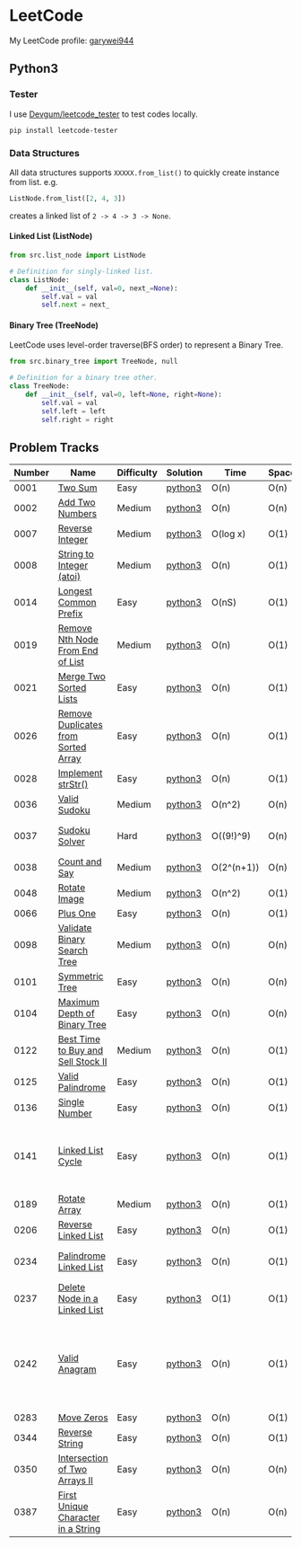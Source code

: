 # LeetCode

My LeetCode profile: [garywei944](https://leetcode.com/garywei944/)

## Python3

### Tester

I use [Devgum/leetcode_tester](https://github.com/Devgum/leetcode_tester) to
test codes locally.

```shell
pip install leetcode-tester
```

### Data Structures

All data structures supports `XXXXX.from_list()` to quickly create instance
from list. e.g.

```python
ListNode.from_list([2, 4, 3])
```

creates a linked list of `2 -> 4 -> 3 -> None`.

#### Linked List (ListNode)

```python
from src.list_node import ListNode
```

```python
# Definition for singly-linked list.
class ListNode:
    def __init__(self, val=0, next_=None):
        self.val = val
        self.next = next_
```

#### Binary Tree (TreeNode)

LeetCode uses level-order traverse(BFS order) to represent a Binary Tree.

```python
from src.binary_tree import TreeNode, null
```

```python
# Definition for a binary tree other.
class TreeNode:
    def __init__(self, val=0, left=None, right=None):
        self.val = val
        self.left = left
        self.right = right
```

## Problem Tracks

| Number | Name                                                                                                      | Difficulty | Solution                  | Time       | Space | Notes                                                                                                     |
|--------|-----------------------------------------------------------------------------------------------------------|------------|---------------------------|------------|-------|-----------------------------------------------------------------------------------------------------------|
| 0001   | [Two Sum](https://leetcode.com/problems/two-sum/)                                                         | Easy       | [python3](python/0001.py) | O(n)       | O(n)  | Hash Function                                                                                             |
| 0002   | [Add Two Numbers](https://leetcode.com/problems/add-two-numbers/)                                         | Medium     | [python3](python/0002.py) | O(n)       | O(n)  |                                                                                                           |
| 0007   | [Reverse Integer](https://leetcode.com/problems/reverse-integer/)                                         | Medium     | [python3](python/0007.py) | O(log x)   | O(1)  |                                                                                                           |
| 0008   | [String to Integer (atoi)](https://leetcode.com/problems/string-to-integer-atoi/)                         | Medium     | [python3](python/0008.py) | O(n)       | O(1)  | Regex                                                                                                     |
| 0014   | [Longest Common Prefix](https://leetcode.com/problems/longest-common-prefix/)                             | Easy       | [python3](python/0014.py) | O(nS)      | O(1)  | S: the length of shortest input string                                                                    |
| 0019   | [Remove Nth Node From End of List](https://leetcode.com/problems/remove-nth-node-from-end-of-list/)       | Medium     | [python3](python/0019.py) | O(n)       | O(1)  | One pass by using 2 pointers                                                                              |
| 0021   | [Merge Two Sorted Lists](https://leetcode.com/problems/merge-two-sorted-lists/)                           | Easy       | [python3](python/0021.py) | O(n)       | O(1)  |                                                                                                           |
| 0026   | [Remove Duplicates from Sorted Array](https://leetcode.com/problems/remove-duplicates-from-sorted-array/) | Easy       | [python3](python/0026.py) | O(n)       | O(1)  |                                                                                                           |
| 0028   | [Implement strStr()](https://leetcode.com/problems/implement-strstr/)                                     | Easy       | [python3](python/0028.py) | O(n)       | O(1)  |                                                                                                           |
| 0036   | [Valid Sudoku](https://leetcode.com/problems/valid-sudoku/)                                               | Medium     | [python3](python/0036.py) | O(n^2)     | O(n)  | Bitmap for less space. n=9                                                                                |
| 0037   | [Sudoku Solver](https://leetcode.com/problems/sudoku-solver/)                                             | Hard       | [python3](python/0037.py) | O((9!)^9)  | O(n)  | Backtrack, use 3 bitmaps. n=9, OJ 305 ms                                                                  |
| 0038   | [Count and Say](https://leetcode.com/problems/count-and-say/)                                             | Medium     | [python3](python/0038.py) | O(2^(n+1)) | O(n)  |                                                                                                           |
| 0048   | [Rotate Image](https://leetcode.com/problems/rotate-image/)                                               | Medium     | [python3](python/0048.py) | O(n^2)     | O(1)  | Transpose then reflect via y-axis                                                                         |
| 0066   | [Plus One](https://leetcode.com/problems/plus-one/)                                                       | Easy       | [python3](python/0066.py) | O(n)       | O(1)  |                                                                                                           |
| 0098   | [Validate Binary Search Tree](https://leetcode.com/problems/validate-binary-search-tree/)                 | Medium     | [python3](python/0098.py) | O(n)       | O(n)  |                                                                                                           |
| 0101   | [Symmetric Tree](https://leetcode.com/problems/symmetric-tree/)                                           | Easy       | [python3](python/0101.py) | O(n)       | O(n)  |                                                                                                           |
| 0104   | [Maximum Depth of Binary Tree](https://leetcode.com/problems/maximum-depth-of-binary-tree/)               | Easy       | [python3](python/0104.py) | O(n)       | O(n)  |                                                                                                           |
| 0122   | [Best Time to Buy and Sell Stock II](https://leetcode.com/problems/best-time-to-buy-and-sell-stock-ii/)   | Medium     | [python3](python/0122.py) | O(n)       | O(1)  |                                                                                                           |
| 0125   | [Valid Palindrome](https://leetcode.com/problems/valid-palindrome/)                                       | Easy       | [python3](python/0125.py) | O(n)       | O(1)  | Regex                                                                                                     |
| 0136   | [Single Number](https://leetcode.com/problems/single-number/)                                             | Easy       | [python3](python/0136.py) | O(n)       | O(1)  | XOR                                                                                                       |
| 0141   | [Linked List Cycle](https://leetcode.com/problems/linked-list-cycle/)                                     | Easy       | [python3](python/0141.py) | O(n)       | O(1)  | Use Floyd's Cycle Finding Algorithm. sys.getrefcount() also works surprisingly                            |
| 0189   | [Rotate Array](https://leetcode.com/problems/rotate-array/)                                               | Medium     | [python3](python/0189.py) | O(n)       | O(1)  | Reverse array, O(n) swaps                                                                                 |
| 0206   | [Reverse Linked List](https://leetcode.com/problems/reverse-linked-list/)                                 | Easy       | [python3](python/0206.py) | O(n)       | O(1)  |                                                                                                           |
| 0234   | [Palindrome Linked List](https://leetcode.com/problems/palindrome-linked-list/)                           | Easy       | [python3](python/0234.py) | O(n)       | O(1)  | Reverse the first half linked list, then compare                                                          |
| 0237   | [Delete Node in a Linked List](https://leetcode.com/problems/delete-node-in-a-linked-list/)               | Easy       | [python3](python/0237.py) | O(1)       | O(1)  |                                                                                                           |
| 0242   | [Valid Anagram](https://leetcode.com/problems/valid-anagram/)                                             | Easy       | [python3](python/0242.py) | O(n)       | O(1)  | Sorted Approach take O(n log n) time, O(1) space, but should be faster. Counter Approach takes O(n) time. |
| 0283   | [Move Zeros](https://leetcode.com/problems/move-zeroes/)                                                  | Easy       | [python3](python/0283.py) | O(n)       | O(1)  |                                                                                                           |
| 0344   | [Reverse String](https://leetcode.com/problems/reverse-string/)                                           | Easy       | [python3](python/0344.py) | O(n)       | O(1)  |                                                                                                           |
| 0350   | [Intersection of Two Arrays II](https://leetcode.com/problems/intersection-of-two-arrays-ii/)             | Easy       | [python3](python/0350.py) | O(n)       | O(n)  |                                                                                                           |
| 0387   | [First Unique Character in a String](https://leetcode.com/problems/first-unique-character-in-a-string/)   | Easy       | [python3](python/0387.py) | O(n)       | O(n)  |                                                                                                           |
